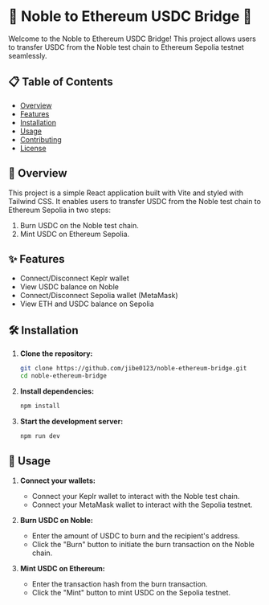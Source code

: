 # 🚀 Noble to Ethereum USDC Bridge 🌉

Welcome to the Noble to Ethereum USDC Bridge! This project allows users to transfer USDC from the Noble test chain to Ethereum Sepolia testnet seamlessly.

## 📋 Table of Contents

- [Overview](#overview)
- [Features](#features)
- [Installation](#installation)
- [Usage](#usage)
- [Contributing](#contributing)
- [License](#license)

## 📝 Overview

This project is a simple React application built with Vite and styled with Tailwind CSS. It enables users to transfer USDC from the Noble test chain to Ethereum Sepolia in two steps:
1. Burn USDC on the Noble test chain.
2. Mint USDC on Ethereum Sepolia.

## ✨ Features

- Connect/Disconnect Keplr wallet
- View USDC balance on Noble
- Connect/Disconnect Sepolia wallet (MetaMask)
- View ETH and USDC balance on Sepolia

## 🛠️ Installation

1. **Clone the repository:**
   ```bash
   git clone https://github.com/jibe0123/noble-ethereum-bridge.git
   cd noble-ethereum-bridge
   ```

2. **Install dependencies:**
   ```bash
   npm install
   ```

3. **Start the development server:**
   ```bash
   npm run dev
   ```

## 🚀 Usage

1. **Connect your wallets:**
    - Connect your Keplr wallet to interact with the Noble test chain.
    - Connect your MetaMask wallet to interact with the Sepolia testnet.

2. **Burn USDC on Noble:**
    - Enter the amount of USDC to burn and the recipient's address.
    - Click the "Burn" button to initiate the burn transaction on the Noble chain.

3. **Mint USDC on Ethereum:**
    - Enter the transaction hash from the burn transaction.
    - Click the "Mint" button to mint USDC on the Sepolia testnet.
